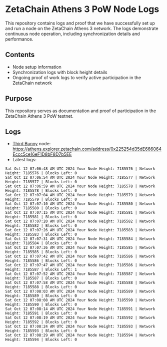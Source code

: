 # ZetaChain Athens 3 PoW Node Logs
This repository contains logs and proof that we have successfully set up and run a node on the ZetaChain Athens 3 network. The logs demonstrate continuous node operation, including synchronization details and performance.

## Contents
- Node setup information
- Synchronization logs with block height details
- Ongoing proof of work logs to verify active participation in the ZetaChain network

## Purpose
This repository serves as documentation and proof of participation in the ZetaChain Athens 3 PoW testnet.

## Logs

- [Third Bunny](https://thirdbunny.xyz/) node: https://athens.explorer.zetachain.com/address/0x225254d35dE666064Eccc5ce16eF1D8bF8D7b5EE
- Latest logs:
```
Sat Oct 12 07:06:48 AM UTC 2024 Your Node Height: 7185576 | Network Height: 7185576 | Blocks Left: 0
Sat Oct 12 07:06:54 AM UTC 2024 Your Node Height: 7185577 | Network Height: 7185577 | Blocks Left: 0
Sat Oct 12 07:06:59 AM UTC 2024 Your Node Height: 7185578 | Network Height: 7185578 | Blocks Left: 0
Sat Oct 12 07:07:04 AM UTC 2024 Your Node Height: 7185579 | Network Height: 7185579 | Blocks Left: 0
Sat Oct 12 07:07:10 AM UTC 2024 Your Node Height: 7185580 | Network Height: 7185580 | Blocks Left: 0
Sat Oct 12 07:07:15 AM UTC 2024 Your Node Height: 7185581 | Network Height: 7185581 | Blocks Left: 0
Sat Oct 12 07:07:20 AM UTC 2024 Your Node Height: 7185582 | Network Height: 7185582 | Blocks Left: 0
Sat Oct 12 07:07:26 AM UTC 2024 Your Node Height: 7185583 | Network Height: 7185583 | Blocks Left: 0
Sat Oct 12 07:07:31 AM UTC 2024 Your Node Height: 7185584 | Network Height: 7185584 | Blocks Left: 0
Sat Oct 12 07:07:36 AM UTC 2024 Your Node Height: 7185585 | Network Height: 7185585 | Blocks Left: 0
Sat Oct 12 07:07:42 AM UTC 2024 Your Node Height: 7185586 | Network Height: 7185586 | Blocks Left: 0
Sat Oct 12 07:07:47 AM UTC 2024 Your Node Height: 7185586 | Network Height: 7185587 | Blocks Left: 1
Sat Oct 12 07:07:52 AM UTC 2024 Your Node Height: 7185587 | Network Height: 7185587 | Blocks Left: 0
Sat Oct 12 07:07:58 AM UTC 2024 Your Node Height: 7185588 | Network Height: 7185588 | Blocks Left: 0
Sat Oct 12 07:08:03 AM UTC 2024 Your Node Height: 7185589 | Network Height: 7185589 | Blocks Left: 0
Sat Oct 12 07:08:08 AM UTC 2024 Your Node Height: 7185590 | Network Height: 7185590 | Blocks Left: 0
Sat Oct 12 07:08:14 AM UTC 2024 Your Node Height: 7185591 | Network Height: 7185591 | Blocks Left: 0
Sat Oct 12 07:08:19 AM UTC 2024 Your Node Height: 7185592 | Network Height: 7185592 | Blocks Left: 0
Sat Oct 12 07:08:24 AM UTC 2024 Your Node Height: 7185593 | Network Height: 7185593 | Blocks Left: 0
Sat Oct 12 07:08:29 AM UTC 2024 Your Node Height: 7185594 | Network Height: 7185594 | Blocks Left: 0
```
